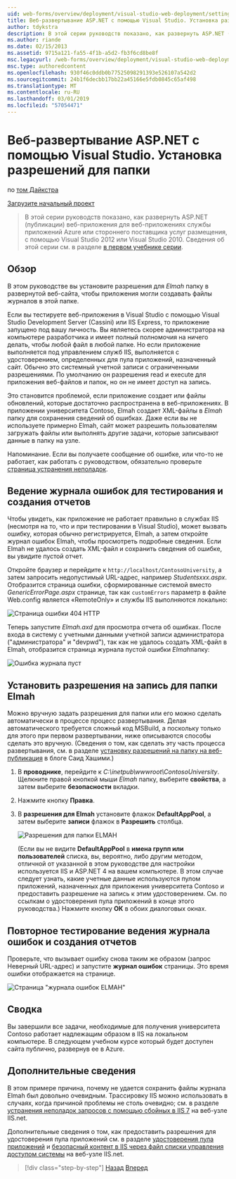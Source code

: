 ```yaml
---
uid: web-forms/overview/deployment/visual-studio-web-deployment/setting-folder-permissions
title: Веб-развертывание ASP.NET с помощью Visual Studio. Установка разрешений для папок | Документация Майкрософт
author: tdykstra
description: В этой серии руководств показано, как развернуть ASP.NET (публикации) веб-приложения, веб-приложениях службы приложений Azure или у стороннего поставщика размещения, Пол...
ms.author: riande
ms.date: 02/15/2013
ms.assetid: 9715a121-fa55-4f1b-a5d2-fb3f6cd8be8f
msc.legacyurl: /web-forms/overview/deployment/visual-studio-web-deployment/setting-folder-permissions
msc.type: authoredcontent
ms.openlocfilehash: 930f46c0ddb0b77525098291393e526107a542d2
ms.sourcegitcommit: 24b1f6decbb17bb22a45166e5fdb0845c65af498
ms.translationtype: MT
ms.contentlocale: ru-RU
ms.lasthandoff: 03/01/2019
ms.locfileid: "57054471"
---
```

<a name="aspnet-web-deployment-using-visual-studio-setting-folder-permissions"></a>Веб-развертывание ASP.NET с помощью Visual Studio. Установка разрешений для папки
====================
по [том Дайкстра](https://github.com/tdykstra)

[Загрузите начальный проект](http://go.microsoft.com/fwlink/p/?LinkId=282627)

> В этой серии руководств показано, как развернуть ASP.NET (публикации) веб-приложения для веб-приложениях службы приложений Azure или стороннего поставщика услуг размещения, с помощью Visual Studio 2012 или Visual Studio 2010. Сведения об этой серии см. в разделе [в первом учебнике серии](introduction.md).


## <a name="overview"></a>Обзор

В этом руководстве вы установите разрешения для *Elmah* папку в развернутой веб-сайта, чтобы приложения могли создавать файлы журналов в этой папке.

Если вы тестируете веб-приложения в Visual Studio с помощью Visual Studio Development Server (Cassini) или IIS Express, то приложение запущено под вашу личность. Вы являетесь скорее администратора на компьютере разработчика и имеет полный полномочия на ничего делать, чтобы любой файл в любой папке. Но если приложение выполняется под управлением служб IIS, выполняется с удостоверением, определенных для пула приложений, назначенный сайт. Обычно это системный учетной записи с ограниченными разрешениями. По умолчанию он разрешения read и execute для приложения веб-файлов и папок, но он не имеет доступ на запись.

Это становится проблемой, если приложение создает или файлы обновлений, которые достаточно распространена в веб-приложениях. В приложении университета Contoso, Elmah создает XML-файлы в *Elmah* папку для сохранения сведений об ошибках. Даже если вы не используете примерно Elmah, сайт может разрешить пользователям загружать файлы или выполнять другие задачи, которые записывают данные в папку на узле.

Напоминание. Если вы получаете сообщение об ошибке, или что-то не работает, как работать с руководством, обязательно проверьте [страница устранения неполадок](troubleshooting.md).

## <a name="test-error-logging-and-reporting"></a>Ведение журнала ошибок для тестирования и создания отчетов

Чтобы увидеть, как приложение не работает правильно в службах IIS (несмотря на то, что и при тестировании в Visual Studio), может вызвать ошибку, которая обычно регистрируется, Elmah, а затем откройте журнал ошибок Elmah, чтобы просмотреть подробные сведения. Если Elmah не удалось создать XML-файл и сохранить сведения об ошибке, вы увидите пустой отчет.

Откройте браузер и перейдите к `http://localhost/ContosoUniversity`, а затем запросить недопустимый URL-адрес, например *Studentsxxx.aspx*. Отобразится страница ошибки, сформированные системой вместо *GenericErrorPage.aspx* странице, так как `customErrors` параметр в файле Web.config является «RemoteOnly» и службы IIS выполняются локально:

![Страница ошибки 404 HTTP](setting-folder-permissions/_static/image1.png)

Теперь запустите *Elmah.axd* для просмотра отчета об ошибках. После входа в систему с учетными данными учетной записи администратора (&quot;администратора&quot; и &quot;devpwd&quot;), так как не удалось создать XML-файл в Elmah, отобразится страница журнала пустой ошибки *Elmah*папку:

![Ошибка журнала пуст](setting-folder-permissions/_static/image2.png)

## <a name="set-write-permission-on-the-elmah-folder"></a>Установить разрешения на запись для папки Elmah

Можно вручную задать разрешения для папки или его можно сделать автоматически в процессе процесс развертывания. Делая автоматического требуется сложный код MSBuild, а поскольку только для этого при первом развертывании, ниже описываются способы сделать это вручную. (Сведения о том, как сделать эту часть процесса развертывания, см. в разделе [установку разрешений на папку на веб-публикация](http://sedodream.com/2011/11/08/SettingFolderPermissionsOnWebPublish.aspx) в блоге Саид Хашими.)

1. В **проводнике**, перейдите к *C:\inetpub\wwwroot\ContosoUniversity*. Щелкните правой кнопкой мыши *Elmah* папку, выберите **свойства**, а затем выберите **безопасности** вкладки.
2. Нажмите кнопку **Правка**.
3. В **разрешения для Elmah** установите флажок **DefaultAppPool**, а затем выберите **записи** флажок в **Разрешить** столбца.

    ![Разрешения для папки ELMAH](setting-folder-permissions/_static/image3.png)

    (Если вы не видите **DefaultAppPool** в **имена групп или пользователей** списка, вы, вероятно, либо другим методом, отличной от указанной в этом руководстве для настройки используется IIS и ASP.NET 4 на вашем компьютере. В этом случае следует узнать, какие учетные данные используются пулом приложений, назначенных для приложения университета Contoso и предоставить разрешение на запись к этим удостоверением. См. по ссылкам о удостоверения пула приложений в конце этого руководства.) Нажмите кнопку **ОК** в обоих диалоговых окнах.

## <a name="retest-error-logging-and-reporting"></a>Повторное тестирование ведения журнала ошибок и создания отчетов

Проверьте, что вызывает ошибку снова таким же образом (запрос Неверный URL-адрес) и запустите **журнал ошибок** страницы. Это время ошибки отображается на странице.

![Страница "журнала ошибок ELMAH"](setting-folder-permissions/_static/image4.png)

## <a name="summary"></a>Сводка

Вы завершили все задачи, необходимые для получения университета Contoso работает надлежащим образом в IIS на локальном компьютере. В следующем учебном курсе который будет доступен сайта публично, развернув ее в Azure.

## <a name="more-information"></a>Дополнительные сведения

В этом примере причина, почему не удается сохранить файлы журнала Elmah был довольно очевидным. Трассировку IIS можно использовать в случаях, когда причиной проблемы не столь очевидно; см. в разделе [устранения неполадок запросов с помощью сбойных в IIS 7](https://www.iis.net/learn/troubleshoot/using-failed-request-tracing/troubleshooting-failed-requests-using-tracing-in-iis) на веб-узле IIS.net.

Дополнительные сведения о том, как предоставить разрешения для удостоверения пула приложений см. в разделе [удостоверения пула приложений](https://www.iis.net/learn/manage/configuring-security/application-pool-identities) и [безопасный контент в IIS через файл списки управления доступом системы](https://www.iis.net/learn/get-started/planning-for-security/secure-content-in-iis-through-file-system-acls) на веб-узле IIS.net.

> [!div class="step-by-step"]
> [Назад](deploying-to-iis.md)
> [Вперед](deploying-to-production.md)
